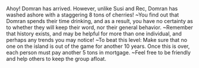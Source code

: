 Ahoy! Domran has arrived. However, unlike Susi and Rec, Domran has washed ashore with a staggering 8 tons of cherries!
~You find out that Domran spends their time drinking, and as a result, you have no certainty as to whether they will keep their word, nor their general behavior.
~Remember that history exists, and may be helpful for more than one individual, and perhaps any trends you may notice!
~To beat this level: Make sure that no one on the island is out of the game for another 10 years. Once this is over, each person must pay another 5 tons in mortgage. ~Feel free to be friendly and help others to keep the group afloat.
